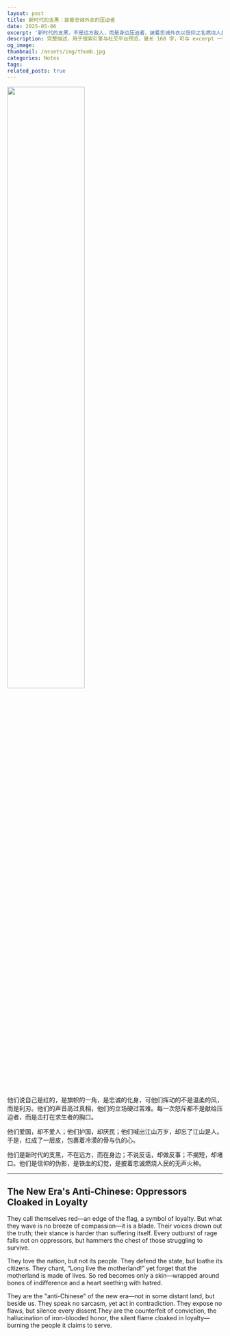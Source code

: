 ```yaml
---
layout: post
title: 新时代的支黑：披着忠诚外衣的压迫者
date: 2025-05-06
excerpt: '新时代的支黑，不是远方敌人，而是身边压迫者，披着忠诚外衣以信仰之名燃烧人民。The new-era anti-Chinese, not far enemies, are near oppressors cloaked in loyalty, burning people in the name of faith.'
description: 完整描述，用于搜索引擎与社交平台预览，最长 160 字，可与 excerpt 一致
og_image: 
thumbnail: /assets/img/thumb.jpg
categories: Notes
tags: 
related_posts: true
---
```


<img src="{{ '/assets/img/blog/xxxxxxxx' | relative_url }}" style="width:60%;">

他们说自己是红的，是旗帜的一角，是忠诚的化身，可他们挥动的不是温柔的风，而是利刃。他们的声音高过真相，他们的立场硬过苦难。每一次怒斥都不是献给压迫者，而是击打在求生者的胸口。

他们爱国，却不爱人；他们护国，却厌民；他们喊出江山万岁，却忘了江山是人。于是，红成了一层皮，包裹着冷漠的骨与仇的心。

他们是新时代的支黑，不在远方，而在身边；不说反话，却做反事；不揭短，却堵口。他们是信仰的伪影，是铁血的幻觉，是披着忠诚燃烧人民的无声火种。

---

## The New Era's Anti-Chinese: Oppressors Cloaked in Loyalty

They call themselves red—an edge of the flag, a symbol of loyalty. But what they wave is no breeze of compassion—it is a blade. Their voices drown out the truth; their stance is harder than suffering itself. Every outburst of rage falls not on oppressors, but hammers the chest of those struggling to survive.

They love the nation, but not its people. They defend the state, but loathe its citizens. They chant, “Long live the motherland!” yet forget that the motherland is made of lives. So red becomes only a skin—wrapped around bones of indifference and a heart seething with hatred.

They are the "anti-Chinese" of the new era—not in some distant land, but beside us. They speak no sarcasm, yet act in contradiction. They expose no flaws, but silence every dissent.They are the counterfeit of conviction, the hallucination of iron-blooded honor, the silent flame cloaked in loyalty—burning the people it claims to serve.